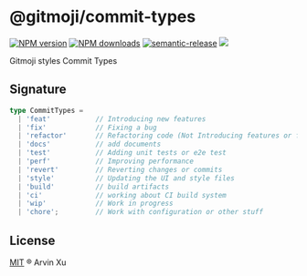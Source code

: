 # @gitmoji/commit-types

[![NPM version][type-image]][type-url] [![NPM downloads][download-image]][download-url] [![semantic-release][semantic-release]][semantic-release-repo] ![][license-url]

Gitmoji styles Commit Types

## Signature

```typescript
type CommitTypes =
  | 'feat'           // Introducing new features
  | 'fix'            // Fixing a bug
  | 'refactor'       // Refactoring code (Not Introducing features or fix)
  | 'docs'           // add documents
  | 'test'           // Adding unit tests or e2e test
  | 'perf'           // Improving performance
  | 'revert'         // Reverting changes or commits
  | 'style'          // Updating the UI and style files
  | 'build'          // build artifacts
  | 'ci'             // working about CI build system
  | 'wip'            // Work in progress
  | 'chore';         // Work with configuration or other stuff
```

## License

[MIT](../../LICENSE) ® Arvin Xu

[license-url]: https://img.shields.io/github/license/arvinxx/commit-gitmoji

<!-- npm url -->

[type-image]: http://img.shields.io/npm/v/@gitmoji/commit-types.svg?style=flat-square&color=deepgreen&label=latest
[type-url]: http://npmjs.org/package/@gitmoji/commit-types
[download-image]: https://img.shields.io/npm/dm/commit-types.svg?style=flat-square
[download-url]: https://npmjs.org/package/commit-types

<!-- semantic-release -->

[semantic-release]: https://img.shields.io/badge/%20%20%F0%9F%93%A6%F0%9F%9A%80-semantic--release-e10079.svg
[semantic-release-repo]: https://github.com/semantic-release/semantic-release
